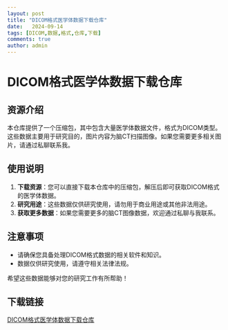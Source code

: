 ```yaml
---
layout: post
title: "DICOM格式医学体数据下载仓库"
date:   2024-09-14
tags: [DICOM,数据,格式,仓库,下载]
comments: true
author: admin
---
```

# DICOM格式医学体数据下载仓库

## 资源介绍

本仓库提供了一个压缩包，其中包含大量医学体数据文件，格式为DICOM类型。这些数据主要用于研究目的，图片内容为脑CT扫描图像。如果您需要更多相关图片，请通过私聊联系我。

## 使用说明

1. **下载资源**：您可以直接下载本仓库中的压缩包，解压后即可获取DICOM格式的医学体数据。
2. **研究用途**：这些数据仅供研究使用，请勿用于商业用途或其他非法用途。
3. **获取更多数据**：如果您需要更多的脑CT图像数据，欢迎通过私聊与我联系。

## 注意事项

- 请确保您具备处理DICOM格式数据的相关软件和知识。
- 数据仅供研究使用，请遵守相关法律法规。

希望这些数据能够对您的研究工作有所帮助！

## 下载链接

[DICOM格式医学体数据下载仓库](https://pan.quark.cn/s/4ad4501059ae)